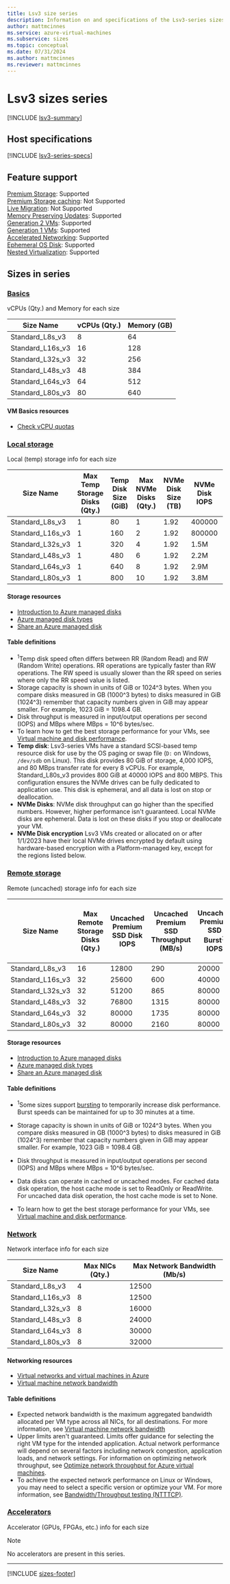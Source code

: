 ```yaml
---
title: Lsv3 size series
description: Information on and specifications of the Lsv3-series sizes
author: mattmcinnes
ms.service: azure-virtual-machines
ms.subservice: sizes
ms.topic: conceptual
ms.date: 07/31/2024
ms.author: mattmcinnes
ms.reviewer: mattmcinnes
---
```


# Lsv3 sizes series

[!INCLUDE [lsv3-summary](./includes/lsv3-series-summary.md)]

## Host specifications
[!INCLUDE [lsv3-series-specs](./includes/lsv3-series-specs.md)]

## Feature support
[Premium Storage](../../premium-storage-performance.md): Supported <br>[Premium Storage caching](../../premium-storage-performance.md): Not Supported <br>[Live Migration](../../maintenance-and-updates.md): Not Supported <br>[Memory Preserving Updates](../../maintenance-and-updates.md): Supported <br>[Generation 2 VMs](../../generation-2.md): Supported <br>[Generation 1 VMs](../../generation-2.md): Supported <br>[Accelerated Networking](/azure/virtual-network/create-vm-accelerated-networking-cli): Supported <br>[Ephemeral OS Disk](../../ephemeral-os-disks.md): Supported <br>[Nested Virtualization](/virtualization/hyper-v-on-windows/user-guide/nested-virtualization): Supported <br>

## Sizes in series

### [Basics](#tab/sizebasic)

vCPUs (Qty.) and Memory for each size

| Size Name | vCPUs (Qty.) | Memory (GB) |
| --- | --- | --- |
| Standard_L8s_v3 | 8 | 64 |
| Standard_L16s_v3 | 16 | 128 |
| Standard_L32s_v3 | 32 | 256 |
| Standard_L48s_v3 | 48 | 384 |
| Standard_L64s_v3 | 64 | 512 |
| Standard_L80s_v3 | 80 | 640 |

#### VM Basics resources
- [Check vCPU quotas](../../../virtual-machines/quotas.md)

### [Local storage](#tab/sizestoragelocal)

Local (temp) storage info for each size

| Size Name | Max Temp Storage Disks (Qty.) | Temp Disk Size (GiB) | Max NVMe Disks (Qty.) | NVMe Disk Size (TB) | NVMe Disk IOPS | NVMe Disk Throughput (MB/s) | 
| --- | --- | --- | --- | --- | --- | --- |
| Standard_L8s_v3  | 1 | 80  | 1  | 1.92 | 400000 | 2000 |
| Standard_L16s_v3 | 1 | 160 | 2  | 1.92 | 800000 | 4000 |
| Standard_L32s_v3 | 1 | 320 | 4  | 1.92 | 1.5M   | 8000 |
| Standard_L48s_v3 | 1 | 480 | 6  | 1.92 | 2.2M   | 14000 |
| Standard_L64s_v3 | 1 | 640 | 8  | 1.92 | 2.9M   | 16000 |
| Standard_L80s_v3 | 1 | 800 | 10 | 1.92 | 3.8M   | 20000 |

#### Storage resources
- [Introduction to Azure managed disks](../../../virtual-machines/managed-disks-overview.md)
- [Azure managed disk types](../../../virtual-machines/disks-types.md)
- [Share an Azure managed disk](../../../virtual-machines/disks-shared.md)

#### Table definitions
- <sup>1</sup>Temp disk speed often differs between RR (Random Read) and RW (Random Write) operations. RR operations are typically faster than RW operations. The RW speed is usually slower than the RR speed on series where only the RR speed value is listed.
- Storage capacity is shown in units of GiB or 1024^3 bytes. When you compare disks measured in GB (1000^3 bytes) to disks measured in GiB (1024^3) remember that capacity numbers given in GiB may appear smaller. For example, 1023 GiB = 1098.4 GB.
- Disk throughput is measured in input/output operations per second (IOPS) and MBps where MBps = 10^6 bytes/sec.
- To learn how to get the best storage performance for your VMs, see [Virtual machine and disk performance](../../../virtual-machines/disks-performance.md).
- **Temp disk**: Lsv3-series VMs have a standard SCSI-based temp resource disk for use by the OS paging or swap file (`D:` on Windows, `/dev/sdb` on Linux). This disk provides 80 GiB of storage, 4,000 IOPS, and 80 MBps transfer rate for every 8 vCPUs. For example, Standard_L80s_v3 provides 800 GiB at 40000 IOPS and 800 MBPS. This configuration ensures the NVMe drives can be fully dedicated to application use. This disk is ephemeral, and all data is lost on stop or deallocation. 
- **NVMe Disks**: NVMe disk throughput can go higher than the specified numbers. However, higher performance isn't guaranteed. Local NVMe disks are ephemeral. Data is lost on these disks if you stop or deallocate your VM. 
- **NVMe Disk encryption** Lsv3 VMs created or allocated on or after 1/1/2023 have their local NVMe drives encrypted by default using hardware-based encryption with a Platform-managed key, except for the regions listed below. 

### [Remote storage](#tab/sizestorageremote)

Remote (uncached) storage info for each size

| Size Name | Max Remote Storage Disks (Qty.) | Uncached Premium SSD Disk IOPS | Uncached Premium SSD Throughput (MB/s) | Uncached Premium SSD Burst<sup>1</sup> IOPS | Uncached Premium SSD Burst<sup>1</sup> Throughput (MB/s) | Uncached Ultra Disk and Premium SSD v2 IOPS | Uncached Ultra Disk and Premium SSD v2 Throughput (MB/s) |
| --- | --- | --- | --- | --- | --- | --- | --- |
| Standard_L8s_v3 | 16 | 12800 | 290 | 20000 | 1200 | 400000 | 2000 |
| Standard_L16s_v3 | 32 | 25600 | 600 | 40000 | 1600 | 800000 | 4000 |
| Standard_L32s_v3 | 32 | 51200 | 865 | 80000 | 2000 | 1.5M | 8000 |
| Standard_L48s_v3 | 32 | 76800 | 1315 | 80000 | 3000 | 2.2M | 14000 |
| Standard_L64s_v3 | 32 | 80000 | 1735 | 80000 | 3000 | 2.9M | 16000 |
| Standard_L80s_v3 | 32 | 80000 | 2160 | 80000 | 3000 | 3.8M | 20000 |

#### Storage resources
- [Introduction to Azure managed disks](../../../virtual-machines/managed-disks-overview.md)
- [Azure managed disk types](../../../virtual-machines/disks-types.md)
- [Share an Azure managed disk](../../../virtual-machines/disks-shared.md)

#### Table definitions
- <sup>1</sup>Some sizes support [bursting](../../disk-bursting.md) to temporarily increase disk performance. Burst speeds can be maintained for up to 30 minutes at a time.

- Storage capacity is shown in units of GiB or 1024^3 bytes. When you compare disks measured in GB (1000^3 bytes) to disks measured in GiB (1024^3) remember that capacity numbers given in GiB may appear smaller. For example, 1023 GiB = 1098.4 GB.
- Disk throughput is measured in input/output operations per second (IOPS) and MBps where MBps = 10^6 bytes/sec.
- Data disks can operate in cached or uncached modes. For cached data disk operation, the host cache mode is set to ReadOnly or ReadWrite. For uncached data disk operation, the host cache mode is set to None.
- To learn how to get the best storage performance for your VMs, see [Virtual machine and disk performance](../../../virtual-machines/disks-performance.md).


### [Network](#tab/sizenetwork)

Network interface info for each size

| Size Name | Max NICs (Qty.) | Max Network Bandwidth (Mb/s) |
| --- | --- | --- |
| Standard_L8s_v3 | 4 | 12500 |
| Standard_L16s_v3 | 8 | 12500 |
| Standard_L32s_v3 | 8 | 16000 |
| Standard_L48s_v3 | 8 | 24000 |
| Standard_L64s_v3 | 8 | 30000 |
| Standard_L80s_v3 | 8 | 32000 |

#### Networking resources
- [Virtual networks and virtual machines in Azure](/azure/virtual-network/network-overview)
- [Virtual machine network bandwidth](/azure/virtual-network/virtual-machine-network-throughput)

#### Table definitions
- Expected network bandwidth is the maximum aggregated bandwidth allocated per VM type across all NICs, for all destinations. For more information, see [Virtual machine network bandwidth](/azure/virtual-network/virtual-machine-network-throughput)
- Upper limits aren't guaranteed. Limits offer guidance for selecting the right VM type for the intended application. Actual network performance will depend on several factors including network congestion, application loads, and network settings. For information on optimizing network throughput, see [Optimize network throughput for Azure virtual machines](/azure/virtual-network/virtual-network-optimize-network-bandwidth). 
-  To achieve the expected network performance on Linux or Windows, you may need to select a specific version or optimize your VM. For more information, see [Bandwidth/Throughput testing (NTTTCP)](/azure/virtual-network/virtual-network-bandwidth-testing).

### [Accelerators](#tab/sizeaccelerators)

Accelerator (GPUs, FPGAs, etc.) info for each size

> [!NOTE]
> No accelerators are present in this series.

---

[!INCLUDE [sizes-footer](../includes/sizes-footer.md)]

